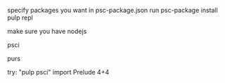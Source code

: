 specify packages you want in psc-package.json
run
psc-package install
pulp repl


make sure you have nodejs

psci

purs

try: "pulp psci"
import Prelude
4+4

